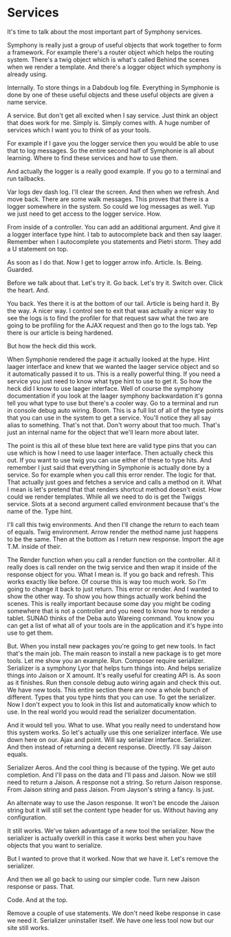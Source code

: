 # Services

It's time to talk about the most important part of Symphony services.

Symphony is really just a group of useful objects that work together to form a
framework. For example there's a router object which helps the routing system.
There's a twig object which is what's called Behind the scenes when we render a
template. And there's a logger object which symphony is already using.

Internally. To store things in a Dabdoub log file. Everything in Symphonie is
done by one of these useful objects and these useful objects are given a name
service.

A service. But don't get all excited when I say service. Just think an object
that does work for me. Simply is. Simply comes with. A huge number of services
which I want you to think of as your tools.

For example if I gave you the logger service then you would be able to use that
to log messages. So the entire second half of Symphonie is all about learning.
Where to find these services and how to use them.

And actually the logger is a really good example. If you go to a terminal and
run tailbacks.

Var logs dev dash log. I'll clear the screen. And then when we refresh. And
move back. There are some walk messages. This proves that there is a logger
somewhere in the system. So could we log messages as well. Yup we just need to
get access to the logger service. How.

From inside of a controller. You can add an additional argument. And give it a
logger interface type hint. I tab to autocomplete back and then say laager.
Remember when I autocomplete you statements and Pietri storm. They add a U
statement on top.

As soon as I do that. Now I get to logger arrow info. Article. Is. Being.
Guarded.

Before we talk about that. Let's try it. Go back. Let's try it. Switch over.
Click the heart. And.

You back. Yes there it is at the bottom of our tail. Article is being hard it.
By the way. A nicer way. I control see to exit that was actually a nicer way to
see the logs is to find the profiler for that request saw what the two are
going to be profiling for the AJAX request and then go to the logs tab. Yep
there is our article is being hardened.

But how the heck did this work.

When Symphonie rendered the page it actually looked at the hype. Hint laager
interface and knew that we wanted the laager service object and so it
automatically passed it to us. This is a really powerful thing. If you need a
service you just need to know what type hint to use to get it. So how the heck
did I know to use laager interface. Well of course the symphony documentation
if you look at the laager symphony backwardation it's gonna tell you what type
to use but there's a cooler way. Go to a terminal and run in console debug auto
wiring. Boom. This is a full list of all of the type points that you can use in
the system to get a service. You'll notice they all say alias to something.
That's not that. Don't worry about that too much. That's just an internal name
for the object that we'll learn more about later.

The point is this all of these blue text here are valid type pins that you can
use which is how I need to use laager interface. Then actually check this out.
If you want to use twig you can use either of these to type hits. And remember
I just said that everything in Symphonie is actually done by a service. So for
example when you call this error render. The logic for that. That actually just
goes and fetches a service and calls a method on it. What I mean is let's
pretend that that renders shortcut method doesn't exist. How could we render
templates. While all we need to do is get the Twiggs service. Slots at a second
argument called environment because that's the name of the. Type hint.

I'll call this twig environments. And then I'll change the return to each team
of equals. Twig environment. Arrow render the method name just happens to be
the same. Then at the bottom as I return new response. Import the age T.M.
inside of their.

The Render function when you call a render function on the controller. All it
really does is call render on the twig service and then wrap it inside of the
response object for you. What I mean is. If you go back and refresh. This works
exactly like before. Of course this is way too much work. So I'm going to
change it back to just return. This error or render. And I wanted to show the
other way. To show you how things actually work behind the scenes. This is
really important because some day you might be coding somewhere that is not a
controller and you need to know how to render a tablet. SUNAO thinks of the
Deba auto Wareing command. You know you can get a list of what all of your
tools are in the application and it's hype into use to get them.

But. When you install new packages you're going to get new tools. In fact
that's the main job. The main reason to install a new package is to get more
tools. Let me show you an example. Run. Composer require serializer. Serializer
is a symphony Lyor that helps turn things into. And helps serialize things into
Jaison or X amount. It's really useful for creating API is. As soon as it
finishes. Run then console debug auto wiring again and check this out. We have
new tools. This entire section there are now a whole bunch of different. Types
that you type hints that you can use. To get the serializer. Now I don't expect
you to look in this list and automatically know which to use. In the real world
you would read the serializer documentation.

And it would tell you. What to use. What you really need to understand how this
system works. So let's actually use this one serializer interface. We use down
here on our. Ajax and point. Will say serializer interface. Serializer. And
then instead of returning a decent response. Directly. I'll say Jaison equals.

Serializer Aeros. And the cool thing is because of the typing. We get auto
completion. And I'll pass on the data and I'll pass and Jaison. Now we still
need to return a Jaison. A response not a string. So return Jaison response.
From Jaison string and pass Jaison. From Jayson's string a fancy. Is just.

An alternate way to use the Jason response. It won't be encode the Jaison
string but it will still set the content type header for us. Without having any
configuration.

It still works. We've taken advantage of a new tool the serializer. Now the
serializer is actually overkill in this case it works best when you have
objects that you want to serialize.

But I wanted to prove that it worked. Now that we have it. Let's remove the
serializer.

And then we all go back to using our simpler code. Turn new Jaison response or
pass. That.

Code. And at the top.

Remove a couple of use statements. We don't need Ikebe response in case we need
it. Serializer uninstaller itself. We have one less tool now but our site still
works.
